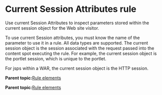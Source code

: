 # Current Session Attributes rule

Use current Session Attributes to inspect parameters stored within the current session object for the Web site visitor.

To use current Session attributes, you must know the name of the parameter to use it in a rule. All data types are supported. The current session object is the session associated with the request passed into the content spot executing the rule. For example, the current session object is the portlet session, which is unique to the portlet.

For jsps within a WAR, the current session object is the HTTP session.

**Parent topic:**[Rule elements](../pzn/pzn_rule_elements.md)

**Parent topic:**[Rule elements](../pzn/pzn_rule_elements.md)

